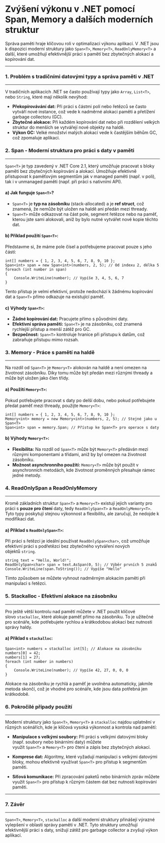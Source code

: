 Zvýšení výkonu v .NET pomocí Span<T>, Memory<T> a dalších moderních struktur
============================================================================

Správa paměti hraje klíčovou roli v optimalizaci výkonu aplikací. V .NET jsou k dispozici moderní struktury jako `Span<T>`, `Memory<T>`, `ReadOnlyMemory<T>` a další, 
které umožňují efektivnější práci s pamětí bez zbytečných alokací a kopírování dat. 

* * * * *

### 1\. **Problém s tradičními datovými typy a správa paměti v .NET**
---------------------------------------------------------------------

V tradičních aplikacích .NET se často používají typy jako `Array`, `List<T>`, nebo `String`, které mají několik nevýhod:

-   **Překopírovávání dat:** Při práci s částmi polí nebo řetězců se často vytváří nové instance, což vede k nadměrné alokaci paměti a přetížení garbage collectoru (GC).
-   **Zbytečné alokace:** Při každém kopírování dat nebo při rozdělení velkých struktur do menších se vytvářejí nové objekty na haldě.
-   **Výkon GC:** Velké množství malých alokací vede k častějším běhům GC, což zpomaluje aplikaci.

### 2\. **Span<T> - Moderní struktura pro práci s daty v paměti**
-----------------------------------------------------------------

`Span<T>` je typ zavedený v .NET Core 2.1, který umožňuje pracovat s bloky paměti bez zbytečných kopírování a alokací. Umožňuje efektivně přistupovat k paměťovým segmentům jak v managed paměti (např. v poli), tak i v unmanaged paměti (např. při práci s nativními API).

#### a) **Jak funguje `Span<T>`?**

-   `Span<T>` je **typ na zásobníku** (stack-allocated) a je **ref struct**, což znamená, že nemůže být uložen na haldě ani předán mezi thready.
-   `Span<T>` může odkazovat na část pole, segment řetězce nebo na paměť, kterou jste sami alokovali, aniž by bylo nutné vytvářet nové kopie těchto dat.

#### b) **Příklad použití `Span<T>`:**

Představme si, že máme pole čísel a potřebujeme pracovat pouze s jeho částí:

```
int[] numbers = { 1, 2, 3, 4, 5, 6, 7, 8, 9, 10 };
Span<int> span = new Span<int>(numbers, 2, 5); // Od indexu 2, délka 5
foreach (int number in span)
{
    Console.WriteLine(number); // Vypíše 3, 4, 5, 6, 7
}
```

Tento přístup je velmi efektivní, protože nedochází k žádnému kopírování dat a `Span<T>` přímo odkazuje na existující paměť.

#### c) **Výhody `Span<T>`:**

-   **Žádné kopírování dat:** Pracujete přímo s původními daty.
-   **Efektivní správa paměti:** `Span<T>` je na zásobníku, což znamená rychlejší přístup a menší zátěž pro GC.
-   **Bezpečnost:** `Span<T>` kontroluje hranice při přístupu k datům, což zabraňuje přístupu mimo rozsah.

### 3\. **Memory<T> - Práce s pamětí na haldě**
-----------------------------------------------

Na rozdíl od `Span<T>` je `Memory<T>` alokován na haldě a není omezen na životnost zásobníku. Díky tomu může být předán mezi různými thready a může být uložen jako člen třídy.

#### a) **Použití `Memory<T>`:**

Pokud potřebujete pracovat s daty po delší dobu, nebo pokud potřebujete předat paměť mezi thready, použijte `Memory<T>`:

```
int[] numbers = { 1, 2, 3, 4, 5, 6, 7, 8, 9, 10 };
Memory<int> memory = new Memory<int>(numbers, 2, 5); // Stejné jako u Span<T>
Span<int> span = memory.Span; // Přístup ke Span<T> pro operace s daty
```

#### b) **Výhody `Memory<T>`:**

-   **Flexibilita:** Na rozdíl od `Span<T>` může být `Memory<T>` předáván mezi různými komponentami a třídami, aniž by byl omezen na životnost zásobníku.
-   **Možnost asynchronního použití:** `Memory<T>` může být použit v asynchronních metodách, kde životnost proměnných přesahuje rámec jedné metody.

### 4\. **ReadOnlySpan<T> a ReadOnlyMemory<T>**
-----------------------------------------------

Kromě základních struktur `Span<T>` a `Memory<T>` existují jejich varianty pro práci s **pouze pro čtení** daty, tedy `ReadOnlySpan<T>` a `ReadOnlyMemory<T>`. Tyto typy poskytují stejnou výkonnost a flexibilitu, ale zaručují, že nedojde k modifikaci dat.

#### a) **Příklad s `ReadOnlySpan<T>`:**

Při práci s řetězci je ideální používat `ReadOnlySpan<char>`, což umožňuje efektivní práci s podřetězci bez zbytečného vytváření nových objektů `string`.

```
string text = "Hello, World!";
ReadOnlySpan<char> span = text.AsSpan(0, 5); // Výběr prvních 5 znaků
Console.WriteLine(span.ToString()); // Vypíše "Hello"
```

Tímto způsobem se můžete vyhnout nadměrným alokacím paměti při manipulaci s řetězci.

### 5\. **Stackalloc - Efektivní alokace na zásobníku**
-------------------------------------------------------

Pro ještě větší kontrolu nad pamětí můžete v .NET použít klíčové slovo `stackalloc`, které alokuje paměť přímo na zásobníku. To je užitečné pro scénáře, kde potřebujete rychlou a krátkodobou alokaci bez nutnosti správy haldy.

#### a) **Příklad s `stackalloc`:**

```
Span<int> numbers = stackalloc int[5]; // Alokace na zásobníku
numbers[0] = 42;
numbers[1] = 27;
foreach (int number in numbers)
{
    Console.WriteLine(number); // Vypíše 42, 27, 0, 0, 0
}
```

Alokace na zásobníku je rychlá a paměť je uvolněna automaticky, jakmile metoda skončí, což je vhodné pro scénáře, kde jsou data potřebná jen krátkodobě.

### 6\. **Pokročilé případy použití**
-------------------------------------

Moderní struktury jako `Span<T>`, `Memory<T>` a `stackalloc` najdou uplatnění v různých scénářích, kde je klíčová vysoká výkonnost a kontrola nad pamětí:

-   **Manipulace s velkými soubory:** Při práci s velkými datovými bloky (např. soubory nebo binárními daty) můžete využít `Span<T>` a `Memory<T>` pro čtení a zápis bez zbytečných alokací.

-   **Komprese dat:** Algoritmy, které vyžadují manipulaci s velkými datovými bloky, mohou efektivně využívat `Span<T>` pro přístup k segmentům paměti.

-   **Síťová komunikace:** Při zpracování paketů nebo binárních zpráv můžete využít `Span<T>` pro přístup k různým částem dat bez nutnosti kopírování paměti.

* * * * *

### 7\. **Závěr**
-----------------

`Span<T>`, `Memory<T>`, `stackalloc` a další moderní struktury přinášejí výrazné vylepšení v oblasti správy paměti v .NET. Tyto struktury umožňují efektivnější práci s daty, snižují zátěž pro garbage collector a zvyšují výkon aplikací.
